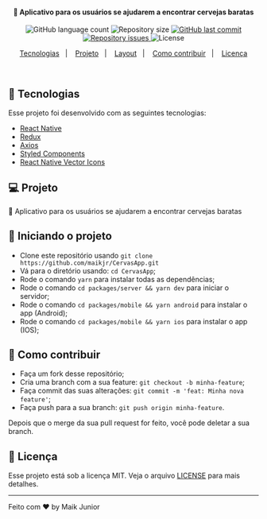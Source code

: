 <h4 align="center">
  🍻 Aplicativo para os usuários se ajudarem a encontrar cervejas baratas
</h4>
<p align="center">
  <img alt="GitHub language count" src="https://img.shields.io/github/languages/count/maikjr/CervasApp">

  <img alt="Repository size" src="https://img.shields.io/github/repo-size/maikjr/CervasApp">

  <a href="https://github.com/helderavila/fastfeet/commits/master">
    <img alt="GitHub last commit" src="https://img.shields.io/github/last-commit/maikjr/CervasApp">
  </a>

  <a href="https://github.com/maikjr/CervasApp/issues">
    <img alt="Repository issues" src="https://img.shields.io/github/issues/maikjr/CervasApp">
  </a>

  <img alt="License" src="https://img.shields.io/badge/license-MIT-brightgreen">
</p>
<p align="center">
  <a href="#cervas-tecnologias">Tecnologias</a>&nbsp;&nbsp;&nbsp;|&nbsp;&nbsp;&nbsp;
  <a href="#-projeto">Projeto</a>&nbsp;&nbsp;&nbsp;|&nbsp;&nbsp;&nbsp;
  <a href="#-layout">Layout</a>&nbsp;&nbsp;&nbsp;|&nbsp;&nbsp;&nbsp;
  <a href="#-como-contribuir">Como contribuir</a>&nbsp;&nbsp;&nbsp;|&nbsp;&nbsp;&nbsp;
  <a href="#memo-licença">Licença</a>
</p>
<br>

## 🚀 Tecnologias

Esse projeto foi desenvolvido com as seguintes tecnologias:

- [React Native](https://reactnative.dev/)
- [Redux](https://github.com/reduxjs/redux)
- [Axios](https://github.com/axios/axios)
- [Styled Components](https://github.com/styled-components/styled-components)
- [React Native Vector Icons](https://github.com/oblador/react-native-vector-icons)

## 💻 Projeto

🍻 Aplicativo para os usuários se ajudarem a encontrar cervejas baratas

## 🔧 Iniciando o projeto
- Clone este repositório usando `git clone https://github.com/maikjr/CervasApp.git`
- Vá para o diretório usando: `cd CervasApp`;
- Rode o comando `yarn` para instalar todas as dependências;
- Rode o comando `cd packages/server && yarn dev` para iniciar o servidor;
- Rode o comando `cd packages/mobile && yarn android` para instalar o app (Android);
- Rode o comando `cd packages/mobile && yarn ios` para instalar o app (IOS);

## 🤔 Como contribuir

- Faça um fork desse repositório;
- Cria uma branch com a sua feature: `git checkout -b minha-feature`;
- Faça commit das suas alterações: `git commit -m 'feat: Minha nova feature'`;
- Faça push para a sua branch: `git push origin minha-feature`.

Depois que o merge da sua pull request for feito, você pode deletar a sua branch.

## :memo: Licença

Esse projeto está sob a licença MIT. Veja o arquivo [LICENSE](LICENSE.md) para mais detalhes.

---

Feito com ♥ by Maik Junior
